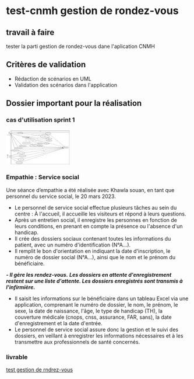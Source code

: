  # test-cnmh gestion de rondez-vous 

## travail à faire 
tester la parti gestion de rondez-vous  dane l'aplication CNMH 
## Critères de validation
  - Rédaction de scénarios en UML
  - Validation des scénarios dans l'application
## Dossier important pour la réalisation  

### cas d'utilisation sprint 1
![Désert Doré](./images/cas-d'utilisation.jpg)
### Empathie : Service social 
Une séance d’empathie a été réalisée avec Khawla souan, en tant que personnel du service social, le 20 mars 2023.

- Le personnel de service social effectue plusieurs tâches au sein du centre :
À l'accueil, il accueille les visiteurs et répond à leurs questions.
 - Après un entretien social, il enregistre les personnes en fonction de leurs conditions, en prenant en compte la présence ou l'absence d'un handicap.
- Il crée des dossiers sociaux contenant toutes les informations du patient, avec un numéro d'identification (N°A...).
-  Il remplit le bon d'orientation en indiquant la date d'inscription, le numéro de dossier social (N°A...), ainsi que le nom et le prénom du bénéficiaire.

***- Il gère les rendez-vous.***
***Les dossiers en attente d'enregistrement restent sur une liste d'attente.
Les dossiers enregistrés sont transmis à l'infirmière.***
 - Il saisit les informations sur le bénéficiaire dans un tableau Excel via une application, comprenant le numéro de dossier, le nom, le prénom, le sexe, la date de naissance, l'âge, le type de handicap (TH), la couverture médicale (cnops, cnss, assurance, FAR, sans), la date d'enregistrement et la date d'entrée.
 - Le personnel de service social assure donc la gestion et le suivi des dossiers, en veillant à enregistrer les informations nécessaires et à les transmettre aux professionnels de santé concernés.

 ### livrable 
[test gestion de rndrez-vous](https://docs.google.com/presentation/d/1luu2I15lqcZz_IBHsKKUXHUB_z8J6OTUABWGcb1eY_8/edit?usp=sharing)

